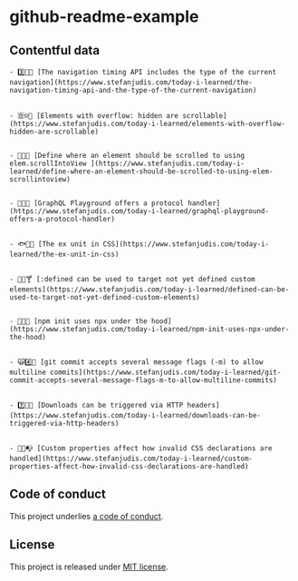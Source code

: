 # github-readme-example

## Contentful data



<!-- CONTENTFUL_START -->

    - 3️⃣🚻🎾 [The navigation timing API includes the type of the current navigation](https://www.stefanjudis.com/today-i-learned/the-navigation-timing-api-and-the-type-of-the-current-navigation)
  

    - 🈴☺️🍚 [Elements with overflow: hidden are scrollable](https://www.stefanjudis.com/today-i-learned/elements-with-overflow-hidden-are-scrollable)
  

    - 🎿😏🏇 [Define where an element should be scrolled to using elem.scrollIntoView ](https://www.stefanjudis.com/today-i-learned/define-where-an-element-should-be-scrolled-to-using-elem-scrollintoview)
  

    - 🍞😷🍀 [GraphQL Playground offers a protocol handler](https://www.stefanjudis.com/today-i-learned/graphql-playground-offers-a-protocol-handler)
  

    - 🐟📩🏈 [The ex unit in CSS](https://www.stefanjudis.com/today-i-learned/the-ex-unit-in-css)
  

    - 🚐🎅🍸 [:defined can be used to target not yet defined custom elements](https://www.stefanjudis.com/today-i-learned/defined-can-be-used-to-target-not-yet-defined-custom-elements)
  

    - 💨🔦💈 [npm init uses npx under the hood](https://www.stefanjudis.com/today-i-learned/npm-init-uses-npx-under-the-hood)
  

    - 🙀4️⃣🍌 [git commit accepts several message flags (-m) to allow multiline commits](https://www.stefanjudis.com/today-i-learned/git-commit-accepts-several-message-flags-m-to-allow-multiline-commits)
  

    - 7️⃣🚟🎩 [Downloads can be triggered via HTTP headers](https://www.stefanjudis.com/today-i-learned/downloads-can-be-triggered-via-http-headers)
  

    - 👛🍜📭 [Custom properties affect how invalid CSS declarations are handled](https://www.stefanjudis.com/today-i-learned/custom-properties-affect-how-invalid-css-declarations-are-handled)
  
<!-- CONTENTFUL_END -->
  
  

## Code of conduct

This project underlies [a code of conduct](./CODE-OF-CONDUCT.md).

## License

This project is released under [MIT license](./LICENSE).
